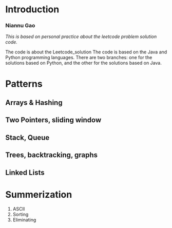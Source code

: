 # Introduction
### Niannu Gao
*This is based on personal practice about the leetcode problem solution code.*

The code is about the Leetcode_solution
The code is based on the Java and Python programming languages.
There are two branches: one for the solutions based on Python, and the other for the solutions based on Java.

# Patterns
## Arrays & Hashing

## Two Pointers, sliding window

## Stack, Queue

## Trees, backtracking, graphs

## Linked Lists

# Summerization
1. ASCII
2. Sorting
3. Eliminating
